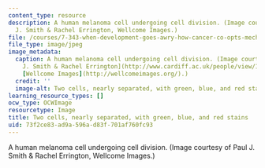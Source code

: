 ```yaml
---
content_type: resource
description: A human melanoma cell undergoing cell division. (Image courtesy of Paul
  J. Smith & Rachel Errington, Wellcome Images.)
file: /courses/7-343-when-development-goes-awry-how-cancer-co-opts-mechanisms-of-embryogensis-fall-2009/73f2ce83ad9a596ad83f701af760fc93_7-343f09.jpg
file_type: image/jpeg
image_metadata:
  caption: A human melanoma cell undergoing cell division. (Image courtesy of [Paul
    J. Smith & Rachel Errington](http://www.cardiff.ac.uk/people/view/123035-errington-rachel),
    [Wellcome Images](http://wellcomeimages.org/).)
  credit: ''
  image-alt: Two cells, nearly separated, with green, blue, and red stains.
learning_resource_types: []
ocw_type: OCWImage
resourcetype: Image
title: Two cells, nearly separated, with green, blue, and red stains
uid: 73f2ce83-ad9a-596a-d83f-701af760fc93
---
```

A human melanoma cell undergoing cell division. (Image courtesy of Paul J. Smith & Rachel Errington, Wellcome Images.)

